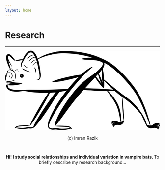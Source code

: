 ```yaml
---
layout: home
---
```

# Research
--- 
![Vampire bat digital drawing - Copyright (c) 2020 Imran Razik](/assets/vampterrestrial.png) <br/>
<p align="center"> 
 (c) Imran Razik
</p> 

<br/>

<p align="center">
  <b> Hi! I study social relationships and individual variation in vampire bats. </b>
 To briefly describe my research background...
    </p>
